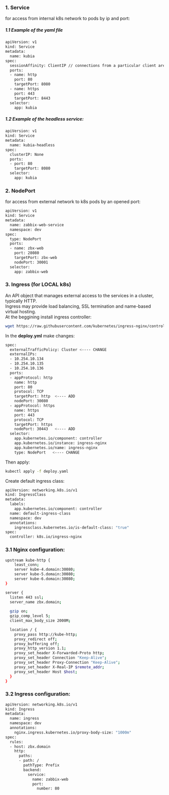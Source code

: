 ### 1. Service  
for access from internal k8s network to pods by ip and port:
##### 1.1 Example of the yaml file  
``` bash
apiVersion: v1
kind: Service
metadata:
  name: kubia
spec:
  sessionAffinity: ClientIP // connections from a particular client are passed to the same Pod each time
  ports:
  - name: http
    port: 80
    targetPort: 8080
  - name: https
    port: 443
    targetPort: 8443
  selector:
    app: kubia
```  
##### 1.2 Example of the headless service:  
``` bash
apiVersion: v1
kind: Service
metadata:
  name: kubia-headless
spec:
  clusterIP: None
  ports:
  - port: 80
    targetPort: 8080
  selector:
    app: kubia
```
### 2. NodePort  
for access from external network to k8s pods by an opened port:
``` bash
apiVersion: v1
kind: Service
metadata:
  name: zabbix-web-service
  namespace: dev
spec:
  type: NodePort
  ports:
  - name: zbx-web
    port: 28080
    targetPort: zbx-web
    nodePort: 30001
  selector:
    app: zabbix-web
```
### 3. Ingress (for LOCAL k8s)
An API object that manages external access to the services in a cluster, typically HTTP.  
Ingress may provide load balancing, SSL termination and name-based virtual hosting.  
At the beggining install ingress controller:  
``` bash
wget https://raw.githubusercontent.com/kubernetes/ingress-nginx/controller-v1.2.0/deploy/static/provider/cloud/deploy.yaml
```
In the **deploy.yml** make changes:  
``` bash
spec:
  externalTrafficPolicy: Cluster <---- CHANGE
  externalIPs:
  - 10.254.10.134
  - 10.254.10.135
  - 10.254.10.136
  ports:
  - appProtocol: http
    name: http
    port: 80
    protocol: TCP
    targetPort: http  <---- ADD
    nodePort: 30080
  - appProtocol: https
    name: https
    port: 443
    protocol: TCP
    targetPort: https
    nodePort: 30443   <---- ADD
  selector:
    app.kubernetes.io/component: controller
    app.kubernetes.io/instance: ingress-nginx
    app.kubernetes.io/name: ingress-nginx
    type: NodePort   <---- CHANGE
```
Then apply:  
``` bash
kubectl apply -f deploy.yaml
```
Create default ingress class:
``` bash
apiVersion: networking.k8s.io/v1
kind: IngressClass
metadata:
  labels:
    app.kubernetes.io/component: controller
  name: default-ingress-class
  namespace: dev
  annotations:
    ingressclass.kubernetes.io/is-default-class: "true"
spec:
  controller: k8s.io/ingress-nginx
```
### 3.1 Nginx configuration:  
``` bash
upstream kube-http {
	least_conn;
	server kube-4.domain:30080;
	server kube-5.domain:30080;
	server kube-6.domain:30080;
}

server {
  listen 443 ssl;
  server_name zbx.domain;
   
  gzip on;
  gzip_comp_level 5;
  client_max_body_size 2000M;

  location / {
    proxy_pass http://kube-http;
    proxy_redirect off;
    proxy_buffering off;
    proxy_http_version 1.1;
    proxy_set_header X-Forwarded-Proto http;
    proxy_set_header Connection "Keep-Alive";
    proxy_set_header Proxy-Connection "Keep-Alive";
    proxy_set_header X-Real-IP $remote_addr;
    proxy_set_header Host $host;
  }
}
```
### 3.2 Ingress configuration:
``` bash
apiVersion: networking.k8s.io/v1
kind: Ingress
metadata:
  name: ingress
  namespace: dev
  annotations:
    nginx.ingress.kubernetes.io/proxy-body-size: "1000m"
spec:
  rules:
  - host: zbx.domain
    http:
      paths:
      - path: /
        pathType: Prefix
        backend:
          service:
            name: zabbix-web
            port:
              number: 80
```
